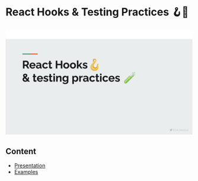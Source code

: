 # React Hooks & Testing Practices 🪝🧪
![React Hooks & Testing Practices](./presentation/intro.png)

## Content
- [Presentation](./presentation)
- [Examples](./src)
